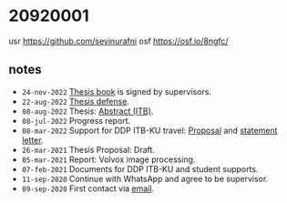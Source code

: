 # 20920001
usr https://github.com/sevinurafni
osf https://osf.io/8ngfc/


## notes
+ `24-nov-2022` [Thesis book](https://osf.io/kxbhs) is signed by supervisors.
+ `22-aug-2022` [Thesis defense](https://itb-ac-id.zoom.us/j/92543521887?pwd=SGVuWmdMUVRUNyt1ZFR4OEVYRDQzdz09).
+ `08-aug-2022` Thesis: [Abstract (ITB)](https://osf.io/g6bau).
+ `08-jul-2022` Progress report.
+ `08-mar-2022` Support for DDP ITB-KU travel: [Proposal](https://osf.io/mw94h) and [statement letter](https://osf.io/fkvn2).
+ `26-mar-2021` Thesis Proposal: Draft.
+ `05-mar-2021` Report: Volvox image processing.
+ `07-feb-2021` Documents for DDP ITB-KU and student supports.
+ `11-sep-2020` Continue with WhatsApp and agree to be supervisor.
+ `09-sep-2020` First contact via [email](https://osf.io/c2r4u).
